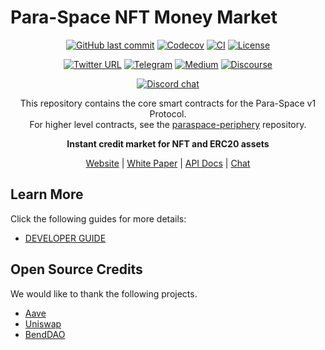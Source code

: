 # Para-Space NFT Money Market

<div align="center">

[![GitHub last commit](https://img.shields.io/github/last-commit/para-space/paraspace-core)](https://github.com/para-space/paraspace-core/commits/main)
[![Codecov](https://codecov.io/gh/para-space/paraspace-periphery/branch/main/graph/badge.svg)](https://codecov.io/gh/para-space/paraspace-periphery)
[![CI](https://github.com/para-space/paraspace-core/workflows/CI/badge.svg)](https://github.com/para-space/paraspace-core/actions)
[![License](https://img.shields.io/github/license/para-space/paraspace-core?color=green)](https://github.com/para-space/paraspace-core/blob/main/LICENSE)

[![Twitter URL](https://img.shields.io/twitter/follow/Para_Space?style=social)](https://twitter.com/Para_Space)
[![Telegram](https://img.shields.io/badge/Telegram-gray?logo=telegram)](https://t.me/ParaSpace)
[![Medium](https://img.shields.io/badge/Medium-gray?logo=medium)](https://medium.com/@paraspace)
[![Discourse](https://img.shields.io/badge/Forum-gray?logo=discourse)](https://discourse.para.space)

[![Discord chat][discord-badge]][discord-url]

[discord-badge]: https://img.shields.io/discord/991666009637392425.svg?logo=discord&style=flat-square
[discord-url]: https://discord.com/invite/UBnnr7pt5a

This repository contains the core smart contracts for the Para-Space v1 Protocol.  
For higher level contracts, see the [ paraspace-periphery](https://github.com/para-space/paraspace-periphery)
repository.

</div>

<div align="center">

<strong>Instant credit market for NFT and ERC20 assets</strong>

[Website](https://para.space) |
[White Paper](https://docs.para.space/para-space/para-space/readme) |
[API Docs](https://api-docs.para.space) |
[Chat](https://discord.com/invite/UBnnr7pt5a)

</div>

## Learn More

Click the following guides for more details:

- [DEVELOPER GUIDE](https://github.com/para-space/paraspace-core/blob/main/docs/DEVELOPER-GUIDE.md)

## Open Source Credits

We would like to thank the following projects.

- [Aave](https://github.com/aave/aave-v3-core)
- [Uniswap](https://github.com/Uniswap/v3-core)
- [BendDAO](https://github.com/BendDAO/bend-downpayment)
